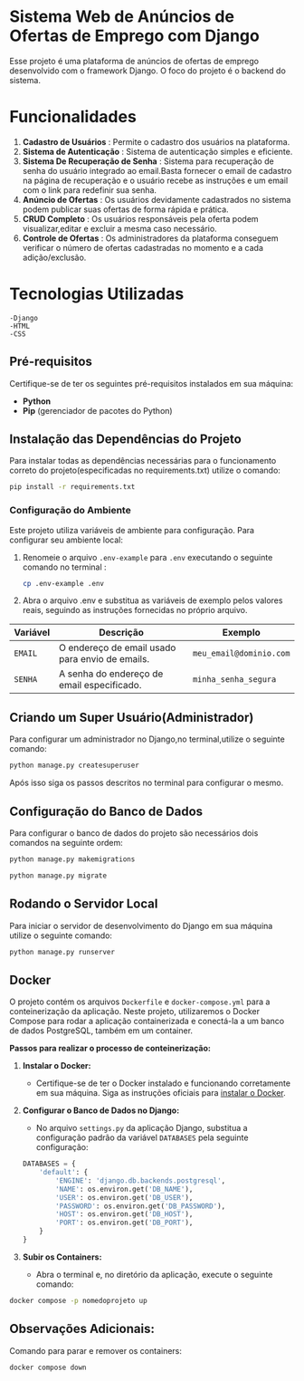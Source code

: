 # Sistema Web de Anúncios de Ofertas de Emprego com Django

Esse projeto é uma plataforma de anúncios de ofertas de emprego desenvolvido com o framework Django.
O foco do projeto é o backend do sistema.

# Funcionalidades

1. **Cadastro de Usuários** : Permite o cadastro dos usuários na plataforma.
2. **Sistema de Autenticação** : Sistema de autenticação simples e eficiente.
3. **Sistema De Recuperação de Senha** : Sistema para recuperação de senha do usuário integrado ao email.Basta fornecer o email de cadastro na página de recuperação e o usuário recebe as instruções e um email com o link para redefinir sua senha.
4. **Anúncio de Ofertas** : Os usuários devidamente cadastrados no sistema podem publicar suas ofertas de forma rápida e prática.
5. **CRUD Completo** : Os usuários responsáveis pela oferta podem visualizar,editar e excluir a mesma caso necessário.
6. **Controle de Ofertas** : Os administradores da plataforma conseguem verificar o número de ofertas cadastradas no momento e a cada adição/exclusão.

# Tecnologias Utilizadas

    -Django
    -HTML
    -CSS

## Pré-requisitos

Certifique-se de ter os seguintes pré-requisitos instalados em sua máquina:

- **Python**
- **Pip** (gerenciador de pacotes do Python)

## Instalação das Dependências do Projeto

Para instalar todas as dependências necessárias para o funcionamento correto do projeto(especificadas no requirements.txt) utilize o comando:

```bash
pip install -r requirements.txt
```
### Configuração do Ambiente

Este projeto utiliza variáveis de ambiente para configuração. Para configurar seu ambiente local:

1. Renomeie o arquivo `.env-example` para `.env` executando o seguinte comando no terminal :
   ```sh
   cp .env-example .env

2. Abra o arquivo .env e substitua as variáveis de exemplo pelos valores reais, seguindo as instruções fornecidas no próprio arquivo.

| Variável  | Descrição                                        | Exemplo                    |
|-----------|--------------------------------------------------|----------------------------|
| `EMAIL`   | O endereço de email usado para envio de emails.  | `meu_email@dominio.com`    |
| `SENHA`   | A senha do endereço de email especificado.       | `minha_senha_segura`       |

## Criando um Super Usuário(Administrador)

Para configurar um administrador no Django,no terminal,utilize o seguinte comando:

```bash
python manage.py createsuperuser
```

Após isso siga os passos descritos no terminal para configurar o mesmo.

## Configuração do Banco de Dados 

Para configurar o banco de dados do projeto são necessários dois comandos na seguinte ordem:

```bash
python manage.py makemigrations
```

```bash
python manage.py migrate
```

## Rodando o Servidor Local

Para iniciar o servidor de desenvolvimento do Django em sua máquina utilize o seguinte comando:

```bash
python manage.py runserver
```

## Docker

O projeto contém os arquivos `Dockerfile` e `docker-compose.yml`  para a conteinerização da aplicação. Neste projeto, utilizaremos o Docker Compose para rodar a aplicação containerizada e conectá-la a um banco de dados PostgreSQL, também em um container.

**Passos para realizar o processo de conteinerização:**

1. **Instalar o Docker:**
   - Certifique-se de ter o Docker instalado e funcionando corretamente em sua máquina. Siga as instruções oficiais para [instalar o Docker](https://docs.docker.com/get-docker/).

2. **Configurar o Banco de Dados no Django:**
   - No arquivo `settings.py` da aplicação Django, substitua a configuração padrão da variável `DATABASES` pela seguinte configuração:
     

    ```python
    DATABASES = {
        'default': {
            'ENGINE': 'django.db.backends.postgresql',
            'NAME': os.environ.get('DB_NAME'),
            'USER': os.environ.get('DB_USER'),
            'PASSWORD': os.environ.get('DB_PASSWORD'),
            'HOST': os.environ.get('DB_HOST'),
            'PORT': os.environ.get('DB_PORT'),
        }
    }
    ```

3. **Subir os Containers:**
   - Abra o terminal e, no diretório da aplicação, execute o seguinte comando:

 ```bash
docker compose -p nomedoprojeto up
```

## Observações Adicionais:

Comando para parar e remover os containers:

```bash
docker compose down
```



